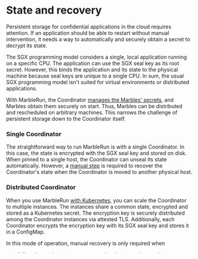 # State and recovery

Persistent storage for confidential applications in the cloud requires attention.
If an application should be able to restart without manual intervention, it needs a way to automatically and securely obtain a secret to decrypt its state.

The SGX programming model considers a single, local application running on a specific CPU.
The application can use the SGX seal key as its root secret.
However, this binds the application and its state to the physical machine because seal keys are unique to a single CPU.
In sum, the usual SGX programming model isn't suited for virtual environments or distributed applications.

With MarbleRun, the Coordinator [manages the Marbles' secrets](../features/secrets-management.md), and Marbles obtain them securely on start.
Thus, Marbles can be distributed and rescheduled on arbitrary machines.
This narrows the challenge of persistent storage down to the Coordinator itself.

### Single Coordinator

The straightforward way to run MarbleRun is with a single Coordinator.
In this case, the state is encrypted with the SGX seal key and stored on disk.
When pinned to a single host, the Coordinator can unseal its state automatically.
However, a [manual step](#recovery) is required to recover the Coordinator's state when the Coordinator is moved to another physical host.

### Distributed Coordinator

<enterpriseBanner/>

When you use MarbleRun [with Kubernetes](../deployment/kubernetes.md), you can scale the Coordinator to multiple instances.
The instances share a common state, encrypted and stored as a Kubernetes secret.
The encryption key is securely distributed among the Coordinator instances via attested TLS.
Additionally, each Coordinator encrypts the encryption key with its SGX seal key and stores it in a ConfigMap.

In this mode of operation, manual recovery is only required when

* all Coordinator instances are stopped at the same time, and
* all new instances are scheduled on new physical hosts.
In other words, if at least one instance is scheduled on a host where a previous instance was running, the state can be recovered automatically.

## Recovery

The manifest allows for specifying a designated *Recovery Key*. The Recovery Key is a public RSA key. Upon startup, the Coordinator encrypts its symmetric state-encryption key with this public key. The holder of the corresponding private key can recover the Coordinator, as is described [in the recovery workflow](../workflows/recover-coordinator.md).

:::caution

The Recovery Key's owner can access the Coordinator's raw state.

:::

### Multi-party recovery

<enterpriseBanner/>

Depending on the use case, it may not be acceptable that the owner has full control over the cluster.
MarbleRun supports splitting the Recovery Key between parties.
Only if all parties agree can they recover a cluster or access the raw state.

